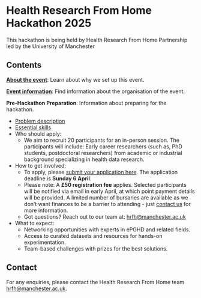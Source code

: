 # Health Research From Home Hackathon 2025

This hackathon is being held by Health Research From Home Partnership led by the University of Manchester
## Contents

**[About the event](files/about.md)**: Learn about why we set up this event.

**[Event information](files/eventinfo.md)**: Find information about the organisation of the event.

**Pre-Hackathon Preparation**: Information about preparing for the hackathon.

  - [Problem description](files/problem.md)
  - [Essential skills](files/skills.md)
  - Who should apply:
    - We aim to recruit 20 participants for an in-person session. The participants will include: Early career researchers (such as, PhD students, postdoctoral researchers) from academic or industrial background specializing in health data research.
  - How to get involved:
      - To apply, please [submit your application here](https://forms.office.com/Pages/ResponsePage.aspx?id=B8tSwU5hu0qBivA1z6kad4m02bZeszZJhfGfAUKmjjBUN1FOTjI2VExFWFNMNzBFOTI0MVFWM1I5WS4u). The application deadline is **Sunday 6 April**. 
      - Please note: A **£50 registration fee** applies. Selected participants will be notified via email in early April, at which point payment details will be provided. A limited number of bursaries are available as we don’t want finances to be a barrier to attending - just [contact us](mailto:hrfh@manchester.ac.uk) for more information.
      - Got questions? Reach out to our team at: [hrfh@manchester.ac.uk](mailto:hrfh@manchester.ac.uk)
  - What to expect:
    - Networking opportunities with experts in ePGHD and related fields. 
    - Access to curated datasets and resources for hands-on experimentation. 
    - Team-based challenges with prizes for the best solutions.

## Contact

For any enquiries, please contact the Health Research From Home team [hrfh@manchester.ac.uk](mailto:hrfh@manchester.ac.uk).
